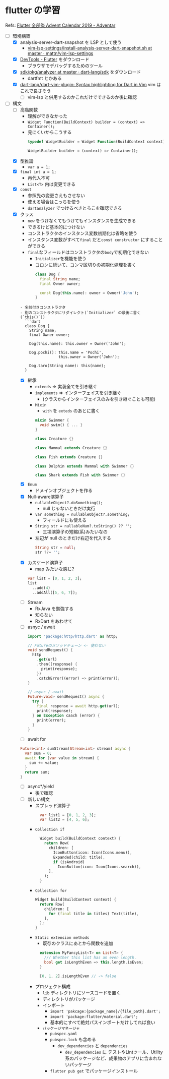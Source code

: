 # flutter の学習

Refs: [Flutter 全部俺 Advent Calendar 2019 - Adventar](https://adventar.org/calendars/4140)

- [ ] 環境構築
  - [x] analysis-server-dart-snapshot を LSP として使う
    -  [vim-lsp-settings/install-analysis-server-dart-snapshot.sh at master · mattn/vim-lsp-settings](https://github.com/mattn/vim-lsp-settings/blob/master/installer/install-analysis-server-dart-snapshot.sh)
  - [x] [DevTools - Flutter](https://flutter.dev/docs/development/tools/devtools) をダウンロード
    - ブラウザでデバッグするためのツール
  - [x] [sdk/pkg/analyzer at master · dart-lang/sdk](https://github.com/dart-lang/sdk/tree/master/pkg/analyzer) をダウンロード
    - dartfmt とかある
  - [x] [dart-lang/dart-vim-plugin: Syntax highlighting for Dart in Vim](https://github.com/dart-lang/dart-vim-plugin) vim はこれで良さそう
    - [ ] vim-lsp と併用するのかこれだけでできるのか後に確認
- [ ] 構文
  - [ ] 高階関数
    - 理解ができなかった
    - `Widget Function(BuildContext) builder = (context) => Container();`
    - 見にくいからこうする
      ```dart
      typedef WidgetBuilder = Widget Function(BuildContext context);

      WidgetBuilder builder = (context) => Container();
      ```
  - [x] 型推論
    - `var a = 1;`
  - [x] `final int a = 1;`
    - 再代入不可
    - `List<T>` 内は変更できる
  - [x] `const`
    - 参照先の変更さえもさせない
    - 使える場合はこっちを使う
    - `dartanalyzer` でつけるべきとろこを確認できる
  - [x] クラス
    - `new` をつけなくてもつけてもインスタンスを生成できる
    - できるけど基本的につけない
    - コンストラクタのインスタンス変数初期化は省略を使う
    - インスタンス変数がすべて`final` だと`const constructor` にすることができる
    - `final`なフィールドはコンストラクタの`body`で初期化できない
      - `Initializer`を機能を使う
      - コロンに続いて、コンマ区切りの初期化処理を書く
        ```dart
        class Dog {
          final String name;
          final Owner owner;

          const Dog(this.name): owner = Owner('John');
        }
    ```
    - 名前付きコンストラクタ
    - 別のコンストラクタにリダイレクト(`Initializer` の最後に書く(`this()`))
      ```dart
      class Dog {
        String name;
        final Owner owner;

        Dog(this.name): this.owner = Owner('John');

        Dog.pochi(): this.name = 'Pochi',
                     this.owner = Owner('John');

        Dog.taro(String name): this(name);
      }
      ```
    - [x] 継承
      - `extends` => 実装全てを引き継ぐ
      - `implements` => インターフェイスを引き継ぐ
        - (クラスからインターフェイスのみを引き継ぐことも可能)
      - `Mixin`
        - `with` を `exteds` のあとに書く
        ```dart
        mixin Swimmer {
          void swim() { ... }
        }

        class Creature {}

        class Mammal extends Creature {}

        class Fish extends Creature {}

        class Dolphin extends Mammal with Swimmer {}

        class Shark extends Fish with Swimmer {}
        ```
    - [x] `Enum`
        - ドメインオブジェクトを作る
    - [x] Null-aware演算子
      - `nullableObject?.doSomething();`
        - null じゃないときだけ実行
      - `var something = nullableObject?.something;`
        - フィールドにも使える
      - `String str = nullableNum?.toString() ?? '';`
        - 三項演算子の短縮(系)みたいなの
      - 左辺が null のときだけ右辺を代入する
        ```dart
        String str = null;
        str ??= '';
        ```
    - [x] カスケード演算子
      - map みたいな感じ?
      ```dart
      var list = [0, 1, 2, 3];
      list
        ..add(4)
        ..addAll([5, 6, 7]);
      ```
    - [ ] Stream
      - RxJava を勉強する
      - 知らない
      - RxDart をあわせて
    - [ ] asnyc / await
      ```dart
      import 'package:http/http.dart' as http;

      // Futureのメソッドチェーン <- 使わない
      void sendRequest() {
        http
          .get(url)
          .then((response) {
            print(response);
          })
          .catchError((error) => print(error));
      }

      // async / await
      Future<void> sendRequest() async {
        try {
          final response = await http.get(url);
          print(response);
        } on Exception caach (error) {
          print(error);
        }
      }
      ```
    - [ ] await for
    ```dart
    Future<int> sumStream(Stream<int> stream) async {
      var sum = 0;
      await for (var value in stream) {
        sum += value;
      }
      return sum;
    }
    ```
    - [ ] async\*/yield
      - 後で確認
    - [ ] 新しい構文
      - スプレッド演算子
        ```dart
          var list1 = [0, 1, 2, 3];
          var list2 = [4, 5, 6];
        ```
      - `Collection if`
        ```dart
          Widget build(BuildContext context) {
            return Row(
              children: [
                IconButton(icon: Icon(Icons.menu)),
                Expanded(child: title),
                if (isAndroid)
                  IconButton(icon: Icon(Icons.search)),
              ],
            );
          }
        ```
      - `Collection for`
        ```dart
        Widget build(BuildContext context) {
          return Row(
            children: [
              for (final title in titles) Text(title),
            ],
          );
        }
        ```
      - `Static extension methods`
        - 既存のクラスにあとから関数を追加
        ```dart
          extension MyFancyList<T> on List<T> {
            /// Whether this list has an even length.
            bool get isLengthEven => this.length.isEven;
          }

          [0, 1, 2].isLengthEven // -> false
        ```
      - プロジェクト構成
        - `lib` ディレクトリにソースコードを置く
        - ディレクトリがパッケージ
        - インポート
          - `import 'pakcage:{package_name}/{file_path}.dart';`
          - `import 'package:flutter/material.dart';`
          - 基本的にすべて絶対パスインポートだけしてれば良い
        - `パッケージマネージャ`
          - `pubspec.yaml`
          - `pubspec.lock` も含める
            - `dev_dependencies` と `dependencies`
              - `dev_dependencies` に テストやLintツール、Utility系のパッケージなど、成果物のアプリに含まれないパッケージ
          - `flutter pub get` でパッケージインストール
